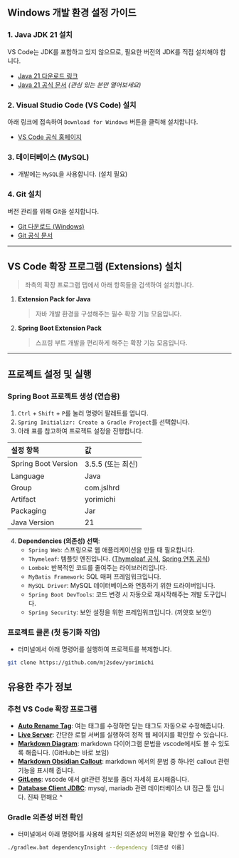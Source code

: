 ## Windows 개발 환경 설정 가이드

### 1. Java JDK 21 설치
VS Code는 JDK를 포함하고 있지 않으므로, 필요한 버전의 JDK를 직접 설치해야 합니다.
- [Java 21 다운로드 링크](https://www.oracle.com/java/technologies/downloads/#java21)
- [Java 21 공식 문서](https://docs.oracle.com/en/java/javase/21/) *(관심 있는 분만 열어보세요)*

### 2. Visual Studio Code (VS Code) 설치
아래 링크에 접속하여 `Download for Windows` 버튼을 클릭해 설치합니다.
- [VS Code 공식 홈페이지](https://code.visualstudio.com/)

### 3. 데이터베이스 (MySQL)
- 개발에는 `MySQL`을 사용합니다. (설치 필요)

### 4. Git 설치
버전 관리를 위해 Git을 설치합니다.
- [Git 다운로드 (Windows)](https://git-scm.com/downloads)
- [Git 공식 문서](https://git-scm.com/doc)

---

## VS Code 확장 프로그램 (Extensions) 설치

> 
> 좌측의 확장 프로그램 탭에서 아래 항목들을 검색하여 설치합니다.

1.  **Extension Pack for Java**
    > 자바 개발 환경을 구성해주는 필수 확장 기능 모음입니다.

2.  **Spring Boot Extension Pack**
    > 스프링 부트 개발을 편리하게 해주는 확장 기능 모음입니다.

---

## 프로젝트 설정 및 실행

### Spring Boot 프로젝트 생성 (연습용)
1.  `Ctrl` + `Shift` + `P`를 눌러 명령어 팔레트를 엽니다.
2.  `Spring Initializr: Create a Gradle Project`를 선택합니다.
3.  아래 표를 참고하여 프로젝트 설정을 진행합니다.

| 설정 항목 | 값 |
| :--- | :--- |
| Spring Boot Version | 3.5.5 (또는 최신) |
| Language | Java |
| Group | com.jslhrd |
| Artifact | yorimichi |
| Packaging | Jar |
| Java Version | 21 |

4.  **Dependencies (의존성) 선택**:
    - `Spring Web`: 스프링으로 웹 애플리케이션을 만들 때 필요합니다.
    - `Thymeleaf`: 템플릿 엔진입니다. ([Thymeleaf 공식](https://www.thymeleaf.org/), [Spring 연동 공식](https://www.thymeleaf.org/doc/articles/thymeleafspringboot.html))
    - `Lombok`: 반복적인 코드를 줄여주는 라이브러리입니다.
    - `MyBatis Framework`: SQL 매퍼 프레임워크입니다.
    - `MySQL Driver`: MySQL 데이터베이스와 연동하기 위한 드라이버입니다.
    - `Spring Boot DevTools`: 코드 변경 시 자동으로 재시작해주는 개발 도구입니다.
    - `Spring Security`: 보안 설정을 위한 프레임워크입니다. (끼얏호 보안!)

### 프로젝트 클론 (첫 동기화 작업)
- 터미널에서 아래 명령어를 실행하여 프로젝트를 복제합니다.
```bash
git clone https://github.com/mj2sdev/yorimichi

```

## 유용한 추가 정보

### 추천 VS Code 확장 프로그램
- [**Auto Rename Tag**](vscode:extension/formulahendry.auto-rename-tag): 여는 태그를 수정하면 닫는 태그도 자동으로 수정해줍니다.
- [**Live Server**](vscode:extension/ritwickdey.LiveServer): 간단한 로컬 서버를 실행하여 정적 웹 페이지를 확인할 수 있습니다.
- [**Markdown Diagram**](vscode:extension/skyer.vscode-markdown-diagram): markdown 다이어그램 문법을 vscode에서도 볼 수 있도록 해줍니다. (GitHub는 바로 보임)
- [**Markdown Obsidian Callout**](vscode:extension/TendouAlice.markdown-obsidian-callout): markdown 에서의 문법 중 하나인 callout 관련 기능을 표시해 줍니다. 
- [**GitLens**](vscode:extension/eamodio.gitlens): vscode 에서 git관련 정보를 좀더 자세히 표시해줍니다.
- [**Database Client JDBC**](vscode:extension/cweijan.dbclient-jdbc): mysql, mariadb 관련 데이터베이스 UI 접근 툴 입니다. 진짜 편해요 ^

### Gradle 의존성 버전 확인
- 터미널에서 아래 명령어를 사용해 설치된 의존성의 버전을 확인할 수 있습니다.
```bash
./gradlew.bat dependencyInsight --dependency [의존성 이름]